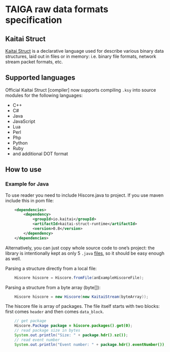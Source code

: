 # TAIGA raw data formats specification

## Kaitai Struct

[Kaitai Struct](http://kaitai.io/) is a declarative language used for describe various binary data structures, laid out in files or in memory: i.e. binary file formats, network stream packet formats, etc. 

## Supported languages

Official Kaitai Struct [compiler] now supports compiling `.ksy` into
source modules for the following languages:

* C++
* C#
* Java
* JavaScript
* Lua
* Perl
* Php
* Python
* Ruby
* and additional DOT format

## How to use

### Example for Java

To use reader you need to include Hiscore.java to project. If you use maven include this in pom file:

~~~ xml
    <dependencies>
        <dependency>
            <groupId>io.kaitai</groupId>
            <artifactId>kaitai-struct-runtime</artifactId>
            <version>0.8</version>
        </dependency>
    </dependencies>
~~~

Alternatively, you can just copy whole source code to one’s project: the library is intentionally kept as only 5 `.java` [files](https://github.com/kaitai-io/kaitai_struct_java_runtime), so it should be easy enough as well.

Parsing a structure directly from a local file:

~~~ java	
    Hiscore hiscore = Hiscore.fromFile(anExampleHiscoreFile);
~~~

Parsing a structure from a byte array (byte[]):

~~~ java	
    Hiscore hiscore = new Hiscore(new KaitaiStream(byteArray));
~~~

The hiscore file is array of packages. The file itself starts with two blocks: first comes `header` and then comes `data_block`. 

~~~ java	
	// get package
	Hiscore.Package package = hiscore.packages().get(0);
	// read package size in bytes
	System.out.println("Size: " + package.hdr().sz());
	// read event number
    System.out.println("Event number: " + package.hdr().eventNumber());
~~~


